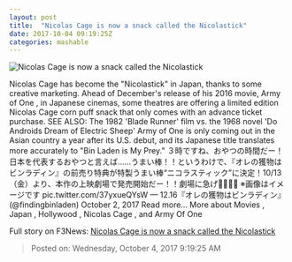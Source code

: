 ```yaml
---
layout: post
title:  "Nicolas Cage is now a snack called the Nicolastick"
date: 2017-10-04 09:19:25Z
categories: mashable
---
```


![Nicolas Cage is now a snack called the Nicolastick](https://i.amz.mshcdn.com/tcukoOLIZt-P_UKCuxEhZXRHvq8=/1200x630/2017%2F10%2F04%2F1e%2Fd383d20d139345d188827ad5edf00de1.4c460.jpg)

Nicolas Cage has become the "Nicolastick" in Japan, thanks to some creative marketing. Ahead of December's release of his 2016 movie, Army of One , in Japanese cinemas, some theatres are offering a limited edition Nicolas Cage corn puff snack that only comes with an advance ticket purchase. SEE ALSO: The 1982 'Blade Runner' film vs. the 1968 novel 'Do Androids Dream of Electric Sheep' Army of One is only coming out in the Asian country a year after its U.S. debut, and its Japanese title translates more accurately to "Bin Laden is My Prey." ３時ですね、おやつの時間だー！日本を代表するおやつと言えば……うまい棒！！というわけで、『オレの獲物はビンラディン』の前売り特典が特製うまい棒“ニコラスティック”に決定！10/13（金）より、本作の上映劇場で発売開始だー！！劇場に急げ🏃🏃‍♀️💨 ※画像はイメージです pic.twitter.com/37yxueQYsW — 12.16『オレの獲物はビンラディン』 (@findingbinladen) October 2, 2017 Read more... More about Movies , Japan , Hollywood , Nicolas Cage , and Army Of One


Full story on F3News: [Nicolas Cage is now a snack called the Nicolastick](http://www.f3nws.com/n/ZNNvrH)

> Posted on: Wednesday, October 4, 2017 9:19:25 AM
